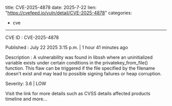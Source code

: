  
title: CVE-2025-4878
date: 2025-7-22
lien: "https://cvefeed.io/vuln/detail/CVE-2025-4878"
categories:
  - cve
---

CVE ID : CVE-2025-4878

Published :  July 22
2025
3:15 p.m. | 1 hour
41 minutes ago

Description : A vulnerability was found in libssh
where an uninitialized variable exists under certain conditions in the privatekey_from_file() function. This flaw can be triggered if the file specified by the filename doesn't exist and may lead to possible signing failures or heap corruption.

Severity: 3.6 | LOW

Visit the link for more details
such as CVSS details
affected products
timeline
and more...
